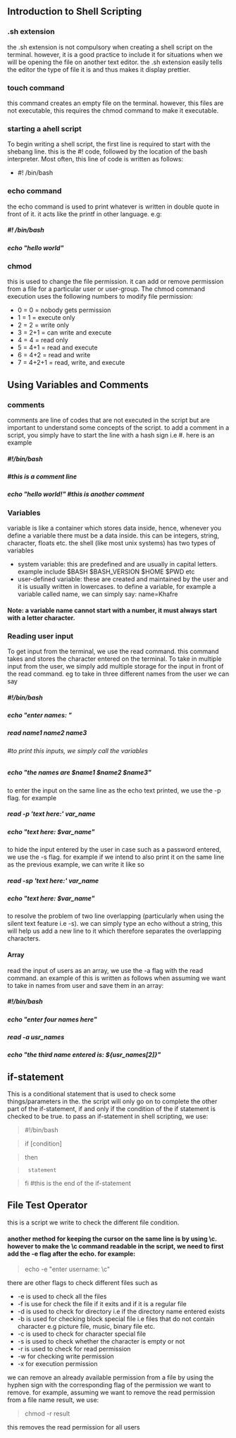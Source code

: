 ## Introduction to Shell Scripting
### .sh extension
the .sh extension is not compulsory when creating a shell script on the terminal. however, it is a good practice to include it for situations when we will be opening the file on another text editor. the .sh extension easily tells the editor the type of file it is and thus makes it display prettier.

### touch command
this command creates an empty file on the terminal. however, this files are not executable, this requires the chmod command to make it executable.

### starting a ahell script
To begin writing a shell script, the first line is required to start with the shebang line. this is the #! code, followed by the location of the bash interpreter. Most often, this line of code is written as follows:
* #! /bin/bash

### echo command
the echo command is used to print whatever is written in double quote in front of it. it acts like the printf in other language. e.g:  
##### #! /bin/bash
##### echo "hello world"

### chmod
this is used to change the file permission. it can add or remove permission from a file for a particular user or user-group. The chmod command execution uses the following numbers to modify file permission:
* 0 = 0 = nobody gets permission
* 1 = 1 = execute only
* 2 = 2 = write only
* 3 = 2+1 = can write and execute
* 4 = 4 = read only
* 5 = 4+1 = read and execute
* 6 = 4+2 = read and write
* 7 = 4+2+1 = read, write, and execute

## Using Variables and Comments
### comments
comments are line of codes that are not executed in the script but are important to understand some concepts of the script. to add a comment in a script, you simply have to start the line with a hash sign i.e #. here is an example
##### #!/bin/bash
##### #this is a comment line
##### echo "hello world!" #this is another comment

### Variables
variable is like a container which stores data inside, hence, whenever you define a variable there must be a data inside. this can be integers, string, character, floats etc. the shell (like most unix systems) has two types of variables
* system variable: this are predefined and are usually in capital letters. example include $BASH $BASH_VERSION $HOME $PWD etc
* user-defined variable: these are created and maintained by the user and it is usually written in lowercases. to define a variable, for example a variable called name, we can simply say: name=Khafre

#### Note: a variable name cannot start with a number, it must always start with a letter character.

### Reading user input
To get input from the terminal, we use the read command. this command takes and stores the character entered on the terminal. To take in multiple input from the user, we simply add multiple storage for the input in front of the read command. eg to take in three different names from the user we can say
##### #!/bin/bash

##### echo "enter names: "
##### read name1 name2 name3

###### #to print this inputs, we simply call the variables

##### echo "the names are $name1 $name2 $name3"

to enter the input on the same line as the echo text printed, we use the -p flag. for example
##### read -p 'text here:' var_name
##### echo "text here: $var_name"

to hide the input entered by the user in case such as a password entered, we use the -s flag. for example if we intend to also print it on the same line as the previous example, we can write it like so
##### read -sp 'text here:' var_name
##### echo "text here: $var_name"

to resolve the problem of two line overlapping (particularly when using the silent text feature i.e -s). we can simply type an echo without a string, this will help us add a new line to it which therefore separates the overlapping characters.

#### Array 
read the input of users as an array, we use the -a flag with the read command. an example of this is written as follows when assuming we want to take in names from user and save them in an array:
##### #!/bin/bash

##### echo "enter four names here"
##### read -a usr_names
##### echo "the third name entered is: ${usr_names[2]}"

## if-statement
This is a conditional statement that is used to check some things/parameters in the. the script will only go on to complete the other part of the if-statement, if and only if the condition of the if statement is checked to be true. 
to pass an if-statement in shell scripting, we use:
> #!/bin/bash

> if [condition]

> then

>      statement

> fi #this is the end of the if-statement

## File Test Operator
this is a script we write to check the different file condition.

#### another method for keeping the cursor on the same line is by using \c. however to make the \c command readable in the script, we need to first add the -e flag after the echo. for example:
> echo -e "enter username: \c"

there are other flags to check different files such as
* -e is used to check all the files
* -f is use for check the file if it exits and if it is a regular file
* -d is used to check for directory i.e if the directory name entered exists
* -b is used for checking block special file i.e files that do not contain character e.g picture file, music, binary file etc.
* -c is used to check for character special file
* -s is used to check whether the character is empty or not
* -r is used to check for read permission
* -w for checking write permission
* -x for execution permission 

we can remove an already available permission from a file by using the hyphen sign with the corresponding flag of the permission we want to remove. for example, assuming we want to remove the read permission from a file name result, we use:
> chmod -r result

this removes the read permission for all users
